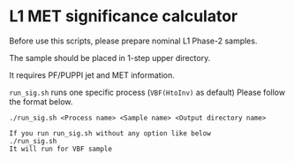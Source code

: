 # L1 MET significance calculator

Before use this scripts, please prepare nominal L1 Phase-2 samples.

The sample should be placed in 1-step upper directory.

It requires PF/PUPPI jet and MET information.

`run_sig.sh` runs one specific process (`VBF(HtoInv)` as default)
Please follow the format below.
```
./run_sig.sh <Process name> <Sample name> <Output directory name>

If you run run_sig.sh without any option like below
./run_sig.sh
It will run for VBF sample
```
